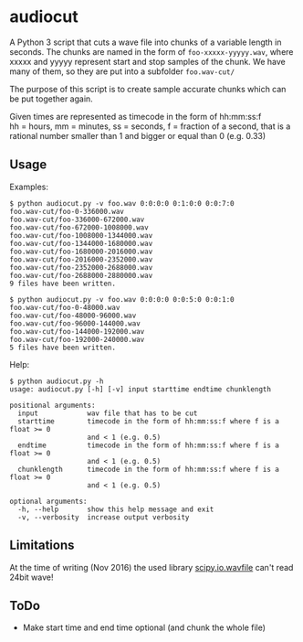 # audiocut
A Python 3 script that cuts a wave file into chunks of a variable length in seconds.
The chunks are named in the form of `foo-xxxxx-yyyyy.wav`, where xxxxx and yyyyy represent start and stop samples of the chunk. We have many of them, so they are put into a subfolder `foo.wav-cut/`

The purpose of this script is to create sample accurate chunks which can be put together again.

Given times are represented as timecode in the form of hh:mm:ss:f  
hh = hours, mm = minutes, ss = seconds, f = fraction of a second, that is a rational number smaller than 1 and bigger or equal than 0 (e.g. 0.33)

## Usage ##
Examples:

    $ python audiocut.py -v foo.wav 0:0:0:0 0:1:0:0 0:0:7:0
    foo.wav-cut/foo-0-336000.wav
    foo.wav-cut/foo-336000-672000.wav
    foo.wav-cut/foo-672000-1008000.wav
    foo.wav-cut/foo-1008000-1344000.wav
    foo.wav-cut/foo-1344000-1680000.wav
    foo.wav-cut/foo-1680000-2016000.wav
    foo.wav-cut/foo-2016000-2352000.wav
    foo.wav-cut/foo-2352000-2688000.wav
    foo.wav-cut/foo-2688000-2880000.wav
    9 files have been written.

    $ python audiocut.py -v foo.wav 0:0:0:0 0:0:5:0 0:0:1:0
    foo.wav-cut/foo-0-48000.wav
    foo.wav-cut/foo-48000-96000.wav
    foo.wav-cut/foo-96000-144000.wav
    foo.wav-cut/foo-144000-192000.wav
    foo.wav-cut/foo-192000-240000.wav
    5 files have been written.

Help:

    $ python audiocut.py -h
    usage: audiocut.py [-h] [-v] input starttime endtime chunklength

    positional arguments:
      input            wav file that has to be cut
      starttime        timecode in the form of hh:mm:ss:f where f is a float >= 0
                       and < 1 (e.g. 0.5)
      endtime          timecode in the form of hh:mm:ss:f where f is a float >= 0
                       and < 1 (e.g. 0.5)
      chunklength      timecode in the form of hh:mm:ss:f where f is a float >= 0
                       and < 1 (e.g. 0.5)

    optional arguments:
      -h, --help       show this help message and exit
      -v, --verbosity  increase output verbosity

## Limitations ##
At the time of writing (Nov 2016) the used library [scipy.io.wavfile](https://docs.scipy.org/doc/scipy/reference/generated/scipy.io.wavfile.read.html) can't read 24bit wave!

## ToDo ##
* Make start time and end time optional (and chunk the whole file)
